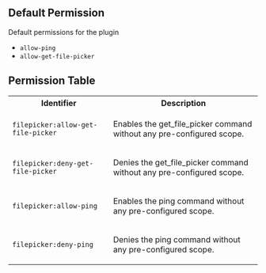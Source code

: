 ## Default Permission

Default permissions for the plugin

- `allow-ping`
- `allow-get-file-picker`

## Permission Table

<table>
<tr>
<th>Identifier</th>
<th>Description</th>
</tr>


<tr>
<td>

`filepicker:allow-get-file-picker`

</td>
<td>

Enables the get_file_picker command without any pre-configured scope.

</td>
</tr>

<tr>
<td>

`filepicker:deny-get-file-picker`

</td>
<td>

Denies the get_file_picker command without any pre-configured scope.

</td>
</tr>

<tr>
<td>

`filepicker:allow-ping`

</td>
<td>

Enables the ping command without any pre-configured scope.

</td>
</tr>

<tr>
<td>

`filepicker:deny-ping`

</td>
<td>

Denies the ping command without any pre-configured scope.

</td>
</tr>
</table>
